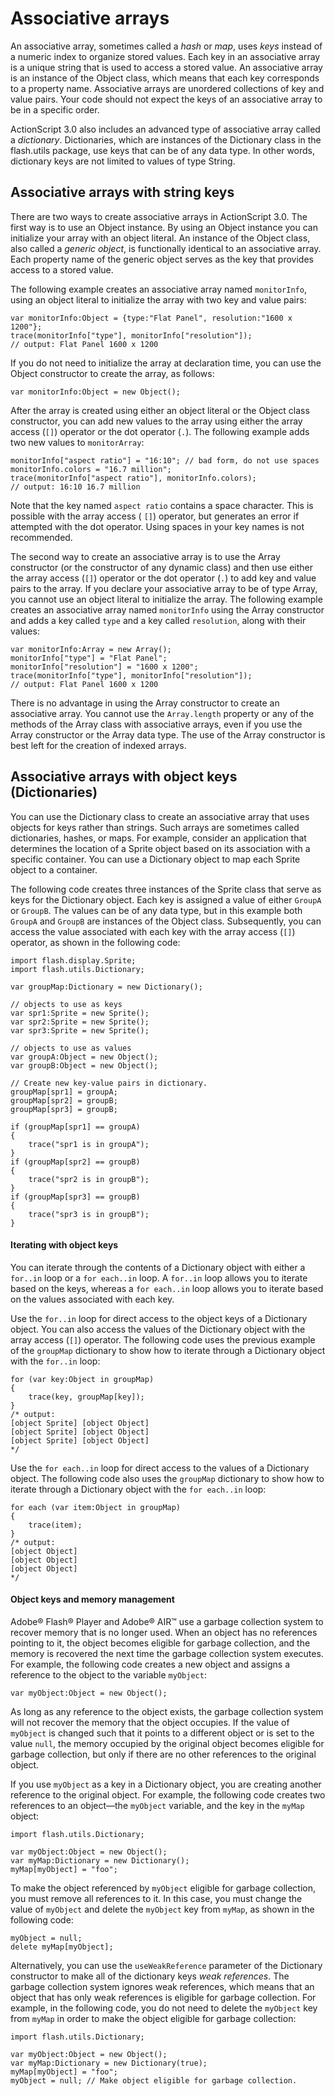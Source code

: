 # Associative arrays

<div>

An associative array, sometimes called a _hash_ or _map_, uses _keys_ instead of
a numeric index to organize stored values. Each key in an associative array is a
unique string that is used to access a stored value. An associative array is an
instance of the Object class, which means that each key corresponds to a
property name. Associative arrays are unordered collections of key and value
pairs. Your code should not expect the keys of an associative array to be in a
specific order.

ActionScript 3.0 also includes an advanced type of associative array called a
_dictionary_. Dictionaries, which are instances of the Dictionary class in the
flash.utils package, use keys that can be of any data type. In other words,
dictionary keys are not limited to values of type String.

</div>

<div>

## Associative arrays with string keys

<div>

There are two ways to create associative arrays in ActionScript 3.0. The first
way is to use an Object instance. By using an Object instance you can initialize
your array with an object literal. An instance of the Object class, also called
a _generic object_, is functionally identical to an associative array. Each
property name of the generic object serves as the key that provides access to a
stored value.

The following example creates an associative array named `monitorInfo`, using an
object literal to initialize the array with two key and value pairs:

    var monitorInfo:Object = {type:"Flat Panel", resolution:"1600 x 1200"};
    trace(monitorInfo["type"], monitorInfo["resolution"]);
    // output: Flat Panel 1600 x 1200

If you do not need to initialize the array at declaration time, you can use the
Object constructor to create the array, as follows:

    var monitorInfo:Object = new Object();

After the array is created using either an object literal or the Object class
constructor, you can add new values to the array using either the array access
(`[]`) operator or the dot operator (`.`). The following example adds two new
values to `monitorArray`:

    monitorInfo["aspect ratio"] = "16:10"; // bad form, do not use spaces
    monitorInfo.colors = "16.7 million";
    trace(monitorInfo["aspect ratio"], monitorInfo.colors);
    // output: 16:10 16.7 million

Note that the key named `aspect ratio` contains a space character. This is
possible with the array access ( `[]`) operator, but generates an error if
attempted with the dot operator. Using spaces in your key names is not
recommended.

The second way to create an associative array is to use the Array constructor
(or the constructor of any dynamic class) and then use either the array access
(`[]`) operator or the dot operator (`.`) to add key and value pairs to the
array. If you declare your associative array to be of type Array, you cannot use
an object literal to initialize the array. The following example creates an
associative array named `monitorInfo` using the Array constructor and adds a key
called `type` and a key called `resolution`, along with their values:

    var monitorInfo:Array = new Array();
    monitorInfo["type"] = "Flat Panel";
    monitorInfo["resolution"] = "1600 x 1200";
    trace(monitorInfo["type"], monitorInfo["resolution"]);
    // output: Flat Panel 1600 x 1200

There is no advantage in using the Array constructor to create an associative
array. You cannot use the `Array.length` property or any of the methods of the
Array class with associative arrays, even if you use the Array constructor or
the Array data type. The use of the Array constructor is best left for the
creation of indexed arrays.

</div>

</div>

<div>

## Associative arrays with object keys (Dictionaries)

<div>

You can use the Dictionary class to create an associative array that uses
objects for keys rather than strings. Such arrays are sometimes called
dictionaries, hashes, or maps. For example, consider an application that
determines the location of a Sprite object based on its association with a
specific container. You can use a Dictionary object to map each Sprite object to
a container.

The following code creates three instances of the Sprite class that serve as
keys for the Dictionary object. Each key is assigned a value of either `GroupA`
or `GroupB`. The values can be of any data type, but in this example both
`GroupA` and `GroupB` are instances of the Object class. Subsequently, you can
access the value associated with each key with the array access (`[]`) operator,
as shown in the following code:

    import flash.display.Sprite;
    import flash.utils.Dictionary;

    var groupMap:Dictionary = new Dictionary();

    // objects to use as keys
    var spr1:Sprite = new Sprite();
    var spr2:Sprite = new Sprite();
    var spr3:Sprite = new Sprite();

    // objects to use as values
    var groupA:Object = new Object();
    var groupB:Object = new Object();

    // Create new key-value pairs in dictionary.
    groupMap[spr1] = groupA;
    groupMap[spr2] = groupB;
    groupMap[spr3] = groupB;

    if (groupMap[spr1] == groupA)
    {
        trace("spr1 is in groupA");
    }
    if (groupMap[spr2] == groupB)
    {
        trace("spr2 is in groupB");
    }
    if (groupMap[spr3] == groupB)
    {
        trace("spr3 is in groupB");
    }

<div>

#### Iterating with object keys

You can iterate through the contents of a Dictionary object with either a
`for..in` loop or a `for each..in` loop. A `for..in` loop allows you to iterate
based on the keys, whereas a `for each..in` loop allows you to iterate based on
the values associated with each key.

Use the `for..in` loop for direct access to the object keys of a Dictionary
object. You can also access the values of the Dictionary object with the array
access (`[]`) operator. The following code uses the previous example of the
`groupMap` dictionary to show how to iterate through a Dictionary object with
the `for..in` loop:

    for (var key:Object in groupMap)
    {
        trace(key, groupMap[key]);
    }
    /* output:
    [object Sprite] [object Object]
    [object Sprite] [object Object]
    [object Sprite] [object Object]
    */

Use the `for each..in` loop for direct access to the values of a Dictionary
object. The following code also uses the `groupMap` dictionary to show how to
iterate through a Dictionary object with the `for each..in` loop:

    for each (var item:Object in groupMap)
    {
        trace(item);
    }
    /* output:
    [object Object]
    [object Object]
    [object Object]
    */

</div>

<div>

#### Object keys and memory management

Adobe® Flash® Player and Adobe® AIR™ use a garbage collection system to recover
memory that is no longer used. When an object has no references pointing to it,
the object becomes eligible for garbage collection, and the memory is recovered
the next time the garbage collection system executes. For example, the following
code creates a new object and assigns a reference to the object to the variable
`myObject`:

    var myObject:Object = new Object();

As long as any reference to the object exists, the garbage collection system
will not recover the memory that the object occupies. If the value of `myObject`
is changed such that it points to a different object or is set to the value
`null`, the memory occupied by the original object becomes eligible for garbage
collection, but only if there are no other references to the original object.

If you use `myObject` as a key in a Dictionary object, you are creating another
reference to the original object. For example, the following code creates two
references to an object—the `myObject` variable, and the key in the `myMap`
object:

    import flash.utils.Dictionary;

    var myObject:Object = new Object();
    var myMap:Dictionary = new Dictionary();
    myMap[myObject] = "foo";

To make the object referenced by `myObject` eligible for garbage collection, you
must remove all references to it. In this case, you must change the value of
`myObject` and delete the `myObject` key from `myMap`, as shown in the following
code:

    myObject = null;
    delete myMap[myObject];

Alternatively, you can use the `useWeakReference` parameter of the Dictionary
constructor to make all of the dictionary keys _weak references_. The garbage
collection system ignores weak references, which means that an object that has
only weak references is eligible for garbage collection. For example, in the
following code, you do not need to delete the `myObject` key from `myMap` in
order to make the object eligible for garbage collection:

    import flash.utils.Dictionary;

    var myObject:Object = new Object();
    var myMap:Dictionary = new Dictionary(true);
    myMap[myObject] = "foo";
    myObject = null; // Make object eligible for garbage collection.

</div>

</div>

</div>
